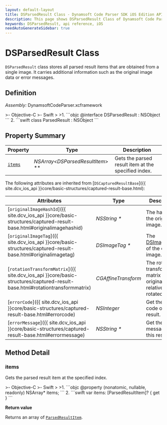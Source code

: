 ```yaml
---
layout: default-layout
title: DSParsedResult Class - Dynamsoft Code Parser SDK iOS Edition API Reference
description: This page shows DSParsedResult Class of Dynamsoft Code Parser SDK iOS Edition.
keywords: DSParsedResult, api reference, iOS
needAutoGenerateSidebar: true
---
```



# DSParsedResult Class

`DSParsedResult` class stores all parsed result items that are obtained from a single image. It carries additional information such as the original image data or error messages.

## Definition

*Assembly:* DynamsoftCodeParser.xcframework

<div class="sample-code-prefix"></div>
>- Objective-C
>- Swift
>
>1. 
```objc
@interface DSParsedResult : NSObject
```
2. 
```swift
class ParsedResult : NSObject
```

## Property Summary

| Property | Type | Description |
| -------- | ---- | ----------- |
| [`items`](#items) | *NSArray<DSParsedResultItem*> \** | Gets the parsed result item at the specified index. |

The following attributes are inherited from [`DSCapturedResultBase`]({{ site.dcv_ios_api }}core/basic-structures/captured-result-base.html):

| Attributes | Type | Description |
| ---------- | ---- | ----------- |
| [`originalImageHashId`]({{ site.dcv_ios_api }}core/basic-structures/captured-result-base.html#originalimagehashid) | *NSString \** | The hash id of the original image. |
| [`originalImageTag`]({{ site.dcv_ios_api }}core/basic-structures/captured-result-base.html#originalimagetag) | *DSImageTag \** | The [DSImageTag](image-tag.md) of the original image. |
| [`rotationTransformMatrix`]({{ site.dcv_ios_api }}core/basic-structures/captured-result-base.html#rotationtransformmatrix) | *CGAffineTransform* | The rotation transformation matrix of the original image relative to the rotated image. |
| [`errorCode`]({{ site.dcv_ios_api }}core/basic-structures/captured-result-base.html#errorcode) | *NSInteger* | Get the error code of this result. |
| [`errorMessage`]({{ site.dcv_ios_api }}core/basic-structures/captured-result-base.html#errormessage) | *NSString \** | Get the error message of this result. |

## Method Detail

### items

Gets the parsed result item at the specified index.

<div class="sample-code-prefix"></div>
>- Objective-C
>- Swift
>
>1. 
```objc
@property (nonatomic, nullable, readonly) NSArray<DSParsedResultItem*>* items;
```
2. 
```swift
var items: [ParsedResultItem]? { get }
```

**Return value**

Returns an array of [`ParsedResultItem`](parsed-result-item.html).
